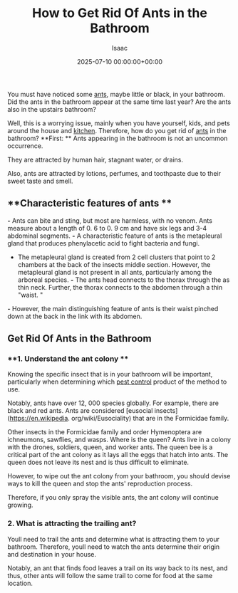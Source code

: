 ﻿---
title: How to Get Rid Of Ants in the Bathroom
description: You must have noticed some ants , maybe little or black, in your bathroom. Did the ants in the bathroom appear at the same time last year?
slug: /how-to-get-rid-of-ants-in-the-bathroom/
date: 2025-07-10 00:00:00+00:00
lastmod: 2025-07-10 00:00:00+03:00
author: Isaac
categories:
- Ants
- Guide
tags:
- ants
- rid
- ant
layout: post
---

You must have noticed some [ants](http://animaldiversity.org/accounts/Formicidae/), maybe little or black, in your bathroom. Did the ants in the bathroom appear at the same time last year? Are the ants also in the upstairs bathroom?

Well, this is a worrying issue, mainly when you have yourself, kids, and pets around the house and [kitchen](https://pestpolicy.com/best-[ant](https://pestpolicy.com/how-to-get-rid-of-ants-in-car/)-killer/). Therefore, how do you get rid of [ants](https://pestpolicy.com/how-to-get-rid-of-ants-naturally-outside/) in the bathroom? **First: ** Ants appearing in the bathroom is not an uncommon occurrence.

They are attracted by human hair, stagnant water, or drains.

Also, ants are attracted by lotions, perfumes, and toothpaste due to their sweet taste and smell.

##  **Characteristic features of ants **

**-** Ants can bite and sting, but most are harmless, with no venom. Ants measure about a length of 0. 6 to 0. 9 cm and have six legs and 3-4 abdominal segments. **-** A characteristic feature of ants is the metapleural gland that produces phenylacetic acid to fight bacteria and fungi.

- The metapleural gland is created from 2 cell clusters that point to 2 chambers at the back of the insects middle section. However, the metapleural gland is not present in all ants, particularly among the arboreal species. **-** The ants head connects to the thorax through the as thin neck. Further, the thorax connects to the abdomen through a thin "waist. "

**-** However, the main distinguishing feature of ants is their waist pinched down at the back in the link with its abdomen.

##  Get Rid Of Ants in the Bathroom

###  **1. Understand the ant colony **

Knowing the specific insect that is in your bathroom will be important, particularly when determining which [pest control](https://pestpolicy.com/flying-ants-vs-termites/) product of the method to use.

Notably, ants have over 12, 000 species globally. For example, there are black and red ants. Ants are considered [eusocial insects](https://en.wikipedia. org/wiki/Eusociality) that are in the Formicidae family.

Other insects in the Formicidae family and order Hymenoptera are ichneumons, sawflies, and wasps. Where is the queen? Ants live in a colony with the drones, soldiers, queen, and worker ants. The queen bee is a critical part of the ant colony as it lays all the eggs that hatch into ants. The queen does not leave its nest and is thus difficult to eliminate.

However, to wipe out the ant colony from your bathroom, you should devise ways to kill the queen and stop the ants' reproduction process.

Therefore, if you only spray the visible ants, the ant colony will continue growing.

###  **2. What is attracting the trailing ant?**

Youll need to trail the ants and determine what is attracting them to your bathroom. Therefore, youll need to watch the ants determine their origin and destination in your house.

Notably, an ant that finds food leaves a trail on its way back to its nest, and thus, other ants will follow the same trail to come for food at the same location.

